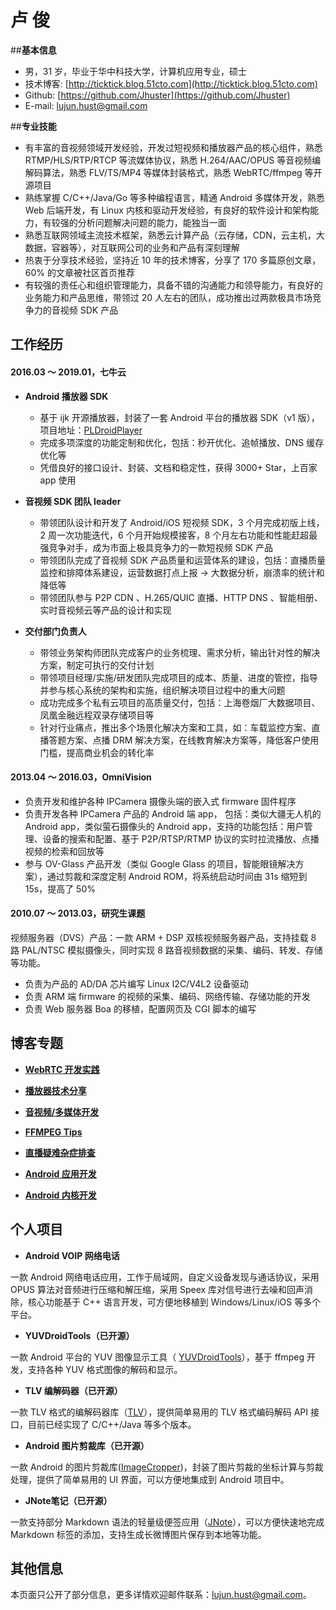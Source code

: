 
**卢   俊**
=============


##**基本信息**
- 男，31 岁，毕业于华中科技大学，计算机应用专业，硕士
- 技术博客: [http://ticktick.blog.51cto.com](http://ticktick.blog.51cto.com)
- Github:   [https://github.com/Jhuster](https://github.com/Jhuster)
- E-mail:   lujun.hust@gmail.com

##**专业技能**

- 有丰富的音视频领域开发经验，开发过短视频和播放器产品的核心组件，熟悉 RTMP/HLS/RTP/RTCP 等流媒体协议，熟悉 H.264/AAC/OPUS 等音视频编解码算法，熟悉 FLV/TS/MP4 等媒体封装格式，熟悉 WebRTC/ffmpeg 等开源项目
- 熟练掌握 C/C++/Java/Go 等多种编程语言，精通 Android 多媒体开发，熟悉 Web 后端开发，有 Linux 内核和驱动开发经验，有良好的软件设计和架构能力，有较强的分析问题解决问题的能力，能独当一面
- 熟悉互联网领域主流技术框架，熟悉云计算产品（云存储，CDN，云主机，大数据，容器等），对互联网公司的业务和产品有深刻理解
- 热衷于分享技术经验，坚持近 10 年的技术博客，分享了 170 多篇原创文章，60% 的文章被社区首页推荐
- 有较强的责任心和组织管理能力，具备不错的沟通能力和领导能力，有良好的业务能力和产品思维，带领过 20 人左右的团队，成功推出过两款极具市场竞争力的音视频 SDK 产品


## **工作经历**

#### 2016.03 ～ 2019.01，七牛云

- **Android 播放器 SDK**
    - 基于 ijk 开源播放器，封装了一套 Android 平台的播放器 SDK（v1 版），项目地址：[PLDroidPlayer](https://github.com/pili-engineering/PLDroidPlayer)
    - 完成多项深度的功能定制和优化，包括：秒开优化、追帧播放、DNS 缓存优化等
    - 凭借良好的接口设计、封装、文档和稳定性，获得 3000+ Star，上百家 app 使用
- **音视频 SDK 团队 leader**
    - 带领团队设计和开发了 Android/iOS 短视频 SDK，3 个月完成初版上线，2 周一次功能迭代，6 个月开始规模接客，8 个月左右功能和性能赶超最强竞争对手，成为市面上极具竞争力的一款短视频 SDK 产品
    - 带领团队完成了音视频 SDK 产品质量和运营体系的建设，包括：直播质量监控和排障体系建设，运营数据打点上报 -> 大数据分析，崩溃率的统计和降低等
    - 带领团队参与 P2P CDN 、H.265/QUIC 直播、HTTP DNS 、智能相册、实时音视频云等产品的设计和实现

- **交付部门负责人**
    - 带领业务架构师团队完成客户的业务梳理、需求分析，输出针对性的解决方案，制定可执行的交付计划
    - 带领项目经理/实施/研发团队完成项目的成本、质量、进度的管控，指导并参与核心系统的架构和实施，组织解决项目过程中的重大问题
    - 成功完成多个私有云项目的高质量交付，包括：上海卷烟厂大数据项目、凤凰金融远程双录存储项目等
    - 针对行业痛点，推出多个场景化解决方案和工具，如：车载监控方案、直播答题方案、点播 DRM 解决方案，在线教育解决方案等，降低客户使用门槛，提高商业机会的转化率

#### 2013.04 ～ 2016.03，OmniVision

- 负责开发和维护各种 IPCamera 摄像头端的嵌入式 firmware 固件程序
- 负责开发各种 IPCamera 产品的 Android 端 app， 包括：类似大疆无人机的 Android app，类似萤石摄像头的 Android app，支持的功能包括：用户管理、设备的搜索和配置、基于 P2P/RTSP/RTMP 协议的实时拉流播放、点播视频的检索和回放等
- 参与 OV-Glass 产品开发（类似  Google Glass 的项目，智能眼镜解决方案），通过剪裁和深度定制 Android ROM，将系统启动时间由 31s 缩短到 15s，提高了 50%

#### 2010.07  ～  2013.03，研究生课题

视频服务器（DVS）产品：一款 ARM + DSP 双核视频服务器产品，支持挂载 8 路 PAL/NTSC 模拟摄像头，同时实现 8 路音视频数据的采集、编码、转发、存储等功能。

  - 负责为产品的 AD/DA 芯片编写 Linux I2C/V4L2 设备驱动
  - 负责 ARM 端 firmware 的视频的采集、编码、网络传输、存储功能的开发
  - 负责 Web 服务器 Boa 的移植，配置网页及 CGI 脚本的编写

**博客专题**
------------------

- **[WebRTC 开发实践](http://blog.51cto.com/ticktick/category19.html)**

- **[播放器技术分享](http://blog.51cto.com/ticktick/category18.html)**

- **[音视频/多媒体开发](http://blog.51cto.com/ticktick/category15.html)**

- **[FFMPEG Tips](http://blog.51cto.com/ticktick/category17.html)**

- **[直播疑难杂症排查](http://blog.51cto.com/ticktick/category16.html)**

- **[Android 应用开发](http://blog.51cto.com/ticktick/category7.html)**

- **[Android 内核开发](http://blog.51cto.com/ticktick/category11.html)**


**个人项目**
------------------

- **Android VOIP 网络电话**

一款 Android 网络电话应用，工作于局域网，自定义设备发现与通话协议，采用 OPUS 算法对音频进行压缩和解压缩，采用 Speex 库对信号进行去噪和回声消除，核心功能基于 C++ 语言开发，可方便地移植到 Windows/Linux/iOS 等多个平台。

- **YUVDroidTools（已开源）**

一款 Android 平台的 YUV 图像显示工具（ [YUVDroidTools](https://github.com/Jhuster/YUVDroidTools)），基于 ffmpeg 开发，支持各种 YUV 格式图像的解码和显示。

- **TLV 编解码器（已开源）**

一款 TLV 格式的编解码器库（[TLV](https://github.com/Jhuster/TLV)），提供简单易用的 TLV 格式编码解码 API 接口，目前已经实现了 C/C++/Java 等多个版本。

- **Android 图片剪裁库（已开源）**

一款 Android 的图片剪裁库([ImageCropper](https://github.com/Jhuster/ImageCropper))，封装了图片剪裁的坐标计算与剪裁处理，提供了简单易用的 UI 界面，可以方便地集成到 Android 项目中。

- **JNote笔记（已开源）**

一款支持部分 Markdown 语法的轻量级便签应用（[JNote](https://github.com/Jhuster/JNote)），可以方便快速地完成 Markdown 标签的添加，支持生成长微博图片保存到本地等功能。


**其他信息**
---------
本页面只公开了部分信息，更多详情欢迎邮件联系：lujun.hust@gmail.com。

